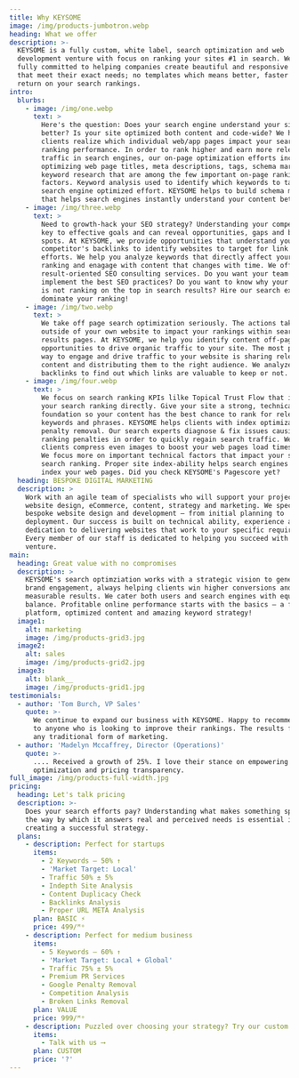 ```yaml
---
title: Why KEYSOME
image: /img/products-jumbotron.webp
heading: What we offer
description: >-
  KEYSOME is a fully custom, white label, search optimization and web
  development venture with focus on ranking your sites #1 in search. We are
  fully committed to helping companies create beautiful and responsive website
  that meet their exact needs; no templates which means better, faster and more
  return on your search rankings.
intro:
  blurbs:
    - image: /img/one.webp
      text: >
        Here's the question: Does your search engine understand your site
        better? Is your site optimized both content and code-wide? We help
        clients realize which individual web/app pages impact your search
        ranking performance. In order to rank higher and earn more relevant
        traffic in search engines, our on-page optimization efforts includes
        optimizing web page titles, meta descriptions, tags, schema markup and
        keyword research that are among the few important on-page ranking
        factors. Keyword analysis used to identify which keywords to target with
        search engine optimized effort. KEYSOME helps to build schema markups
        that helps search engines instantly understand your content better. 
    - image: /img/three.webp
      text: >
        Need to growth-hack your SEO strategy? Understanding your competitors is
        key to effective goals and can reveal opportunities, gaps and blind
        spots. At KEYSOME, we provide opportunities that understand your
        competitor's backlinks to identify websites to target for link building
        efforts. We help you analyze keywords that directly affect your search
        ranking and enagage with content that changes with time. We offer
        result-oriented SEO consulting services. Do you want your team to
        implement the best SEO practices? Do you want to know why your business
        is not ranking on the top in search results? Hire our search experts and
        dominate your ranking!
    - image: /img/two.webp
      text: >
        We take off page search optimization seriously. The actions taken
        outside of your own website to impact your rankings within search engine
        results pages. At KEYSOME, we help you identify content off-page
        opportunities to drive organic traffic to your site. The most powerful
        way to engage and drive traffic to your website is sharing relevant
        content and distributing them to the right audience. We analyze
        backlinks to find out which links are valuable to keep or not.
    - image: /img/four.webp
      text: >
        We focus on search ranking KPIs lilke Topical Trust Flow that impact
        your search ranking directly. Give your site a strong, technical SEO
        foundation so your content has the best chance to rank for relevant
        keywords and phrases. KEYSOME helps clients with index optimization &
        penalty removal. Our search experts diagnose & fix issues causing
        ranking penalties in order to quickly regain search traffic. We help
        clients compress even images to boost your web pages load times by 10x.
        We focus more on important technical factors that impact your site's
        search ranking. Proper site index-ability helps search engines crawl &
        index your web pages. Did you check KEYSOME's Pagescore yet?
  heading: BESPOKE DIGITAL MARKETING
  description: >
    Work with an agile team of specialists who will support your project with
    website design, eCommerce, content, strategy and marketing. We specialise in
    bespoke website design and development – from initial planning to
    deployment. Our success is built on technical ability, experience and
    dedication to delivering websites that work to your specific requirements.
    Every member of our staff is dedicated to helping you succeed with your
    venture.
main:
  heading: Great value with no compromises
  description: >
    KEYSOME's search optimziation works with a strategic vision to generate
    brand engagement, always helping clients win higher conversions and
    measurable results. We cater both users and search engines with equal
    balance. Profitable online performance starts with the basics — a flawless
    platform, optimized content and amazing keyword strategy!
  image1:
    alt: marketing
    image: /img/products-grid3.jpg
  image2:
    alt: sales
    image: /img/products-grid2.jpg
  image3:
    alt: blank__
    image: /img/products-grid1.jpg
testimonials:
  - author: 'Tom Burch, VP Sales'
    quote: >-
      We continue to expand our business with KEYSOME. Happy to recommend them
      to anyone who is looking to improve their rankings. The results far exceed
      any traditional form of marketing.
  - author: 'Madelyn Mccaffrey, Director (Operations)'
    quote: >-
      .... Received a growth of 25%. I love their stance on empowering search
      optimization and pricing transparency.
full_image: /img/products-full-width.jpg
pricing:
  heading: Let's talk pricing
  description: >-
    Does your search efforts pay? Understanding what makes something special and
    the way by which it answers real and perceived needs is essential in
    creating a successful strategy. 
  plans:
    - description: Perfect for startups
      items:
        - 2 Keywords — 50% ↑
        - 'Market Target: Local'
        - Traffic 50% ± 5%
        - Indepth Site Analysis
        - Content Duplicacy Check
        - Backlinks Analysis
        - Proper URL META Analysis
      plan: BASIC ⚡️
      price: 499/ᴹᵒ
    - description: Perfect for medium business
      items:
        - 5 Keywords — 60% ↑
        - 'Market Target: Local + Global'
        - Traffic 75% ± 5%
        - Premium PR Services
        - Google Penalty Removal
        - Competition Analysis
        - Broken Links Removal
      plan: VALUE
      price: 999/ᴹᵒ
    - description: Puzzled over choosing your strategy? Try our custom plan
      items:
        - Talk with us ⟶
      plan: CUSTOM
      price: '?'
---
```


